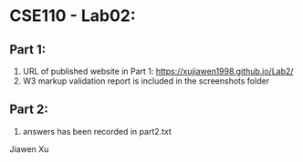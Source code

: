 # CSE110 - Lab02:
## Part 1:
1. URL of published website in Part 1: https://xujiawen1998.github.io/Lab2/
2. W3 markup validation report is included in the screenshots folder

## Part 2:
1. answers has been recorded in part2.txt

Jiawen Xu